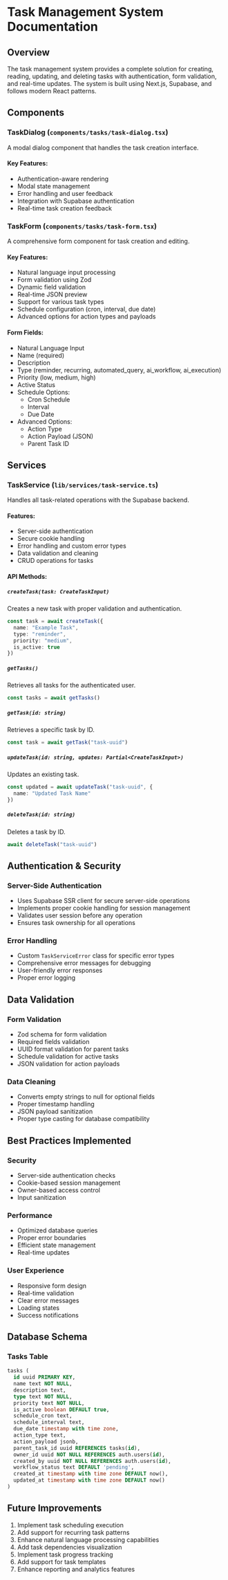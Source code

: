 # Task Management System Documentation

## Overview
The task management system provides a complete solution for creating, reading, updating, and deleting tasks with authentication, form validation, and real-time updates. The system is built using Next.js, Supabase, and follows modern React patterns.

## Components

### TaskDialog (`components/tasks/task-dialog.tsx`)
A modal dialog component that handles the task creation interface.

#### Key Features:
- Authentication-aware rendering
- Modal state management
- Error handling and user feedback
- Integration with Supabase authentication
- Real-time task creation feedback

### TaskForm (`components/tasks/task-form.tsx`)
A comprehensive form component for task creation and editing.

#### Key Features:
- Natural language input processing
- Form validation using Zod
- Dynamic field validation
- Real-time JSON preview
- Support for various task types
- Schedule configuration (cron, interval, due date)
- Advanced options for action types and payloads

#### Form Fields:
- Natural Language Input
- Name (required)
- Description
- Type (reminder, recurring, automated_query, ai_workflow, ai_execution)
- Priority (low, medium, high)
- Active Status
- Schedule Options:
  - Cron Schedule
  - Interval
  - Due Date
- Advanced Options:
  - Action Type
  - Action Payload (JSON)
  - Parent Task ID

## Services

### TaskService (`lib/services/task-service.ts`)
Handles all task-related operations with the Supabase backend.

#### Features:
- Server-side authentication
- Secure cookie handling
- Error handling and custom error types
- Data validation and cleaning
- CRUD operations for tasks

#### API Methods:

##### `createTask(task: CreateTaskInput)`
Creates a new task with proper validation and authentication.
```typescript
const task = await createTask({
  name: "Example Task",
  type: "reminder",
  priority: "medium",
  is_active: true
})
```

##### `getTasks()`
Retrieves all tasks for the authenticated user.
```typescript
const tasks = await getTasks()
```

##### `getTask(id: string)`
Retrieves a specific task by ID.
```typescript
const task = await getTask("task-uuid")
```

##### `updateTask(id: string, updates: Partial<CreateTaskInput>)`
Updates an existing task.
```typescript
const updated = await updateTask("task-uuid", {
  name: "Updated Task Name"
})
```

##### `deleteTask(id: string)`
Deletes a task by ID.
```typescript
await deleteTask("task-uuid")
```

## Authentication & Security

### Server-Side Authentication
- Uses Supabase SSR client for secure server-side operations
- Implements proper cookie handling for session management
- Validates user session before any operation
- Ensures task ownership for all operations

### Error Handling
- Custom `TaskServiceError` class for specific error types
- Comprehensive error messages for debugging
- User-friendly error responses
- Proper error logging

## Data Validation

### Form Validation
- Zod schema for form validation
- Required fields validation
- UUID format validation for parent tasks
- Schedule validation for active tasks
- JSON validation for action payloads

### Data Cleaning
- Converts empty strings to null for optional fields
- Proper timestamp handling
- JSON payload sanitization
- Proper type casting for database compatibility

## Best Practices Implemented

### Security
- Server-side authentication checks
- Cookie-based session management
- Owner-based access control
- Input sanitization

### Performance
- Optimized database queries
- Proper error boundaries
- Efficient state management
- Real-time updates

### User Experience
- Responsive form design
- Real-time validation
- Clear error messages
- Loading states
- Success notifications

## Database Schema

### Tasks Table
```sql
tasks (
  id uuid PRIMARY KEY,
  name text NOT NULL,
  description text,
  type text NOT NULL,
  priority text NOT NULL,
  is_active boolean DEFAULT true,
  schedule_cron text,
  schedule_interval text,
  due_date timestamp with time zone,
  action_type text,
  action_payload jsonb,
  parent_task_id uuid REFERENCES tasks(id),
  owner_id uuid NOT NULL REFERENCES auth.users(id),
  created_by uuid NOT NULL REFERENCES auth.users(id),
  workflow_status text DEFAULT 'pending',
  created_at timestamp with time zone DEFAULT now(),
  updated_at timestamp with time zone DEFAULT now()
)
```

## Future Improvements
1. Implement task scheduling execution
2. Add support for recurring task patterns
3. Enhance natural language processing capabilities
4. Add task dependencies visualization
5. Implement task progress tracking
6. Add support for task templates
7. Enhance reporting and analytics features 